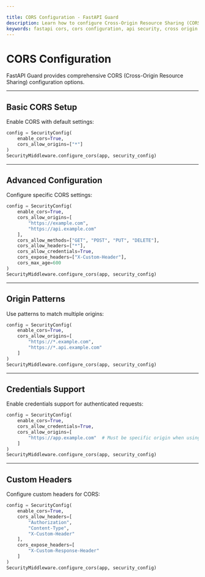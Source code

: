 ```yaml
---

title: CORS Configuration - FastAPI Guard
description: Learn how to configure Cross-Origin Resource Sharing (CORS) settings in FastAPI Guard for secure API access
keywords: fastapi cors, cors configuration, api security, cross origin resource sharing
---
```


CORS Configuration
==================

FastAPI Guard provides comprehensive CORS (Cross-Origin Resource Sharing) configuration options.

___

Basic CORS Setup
-----------------

Enable CORS with default settings:

```python
config = SecurityConfig(
    enable_cors=True,
    cors_allow_origins=["*"]
)
SecurityMiddleware.configure_cors(app, security_config)
```

___

Advanced Configuration
----------------------

Configure specific CORS settings:

```python
config = SecurityConfig(
    enable_cors=True,
    cors_allow_origins=[
        "https://example.com",
        "https://api.example.com"
    ],
    cors_allow_methods=["GET", "POST", "PUT", "DELETE"],
    cors_allow_headers=["*"],
    cors_allow_credentials=True,
    cors_expose_headers=["X-Custom-Header"],
    cors_max_age=600
)
SecurityMiddleware.configure_cors(app, security_config)
```

___

Origin Patterns
---------------

Use patterns to match multiple origins:

```python
config = SecurityConfig(
    enable_cors=True,
    cors_allow_origins=[
        "https://*.example.com",
        "https://*.api.example.com"
    ]
)
SecurityMiddleware.configure_cors(app, security_config)
```

___

Credentials Support
-------------------

Enable credentials support for authenticated requests:

```python
config = SecurityConfig(
    enable_cors=True,
    cors_allow_credentials=True,
    cors_allow_origins=[
        "https://app.example.com"  # Must be specific origin when using credentials
    ]
)
SecurityMiddleware.configure_cors(app, security_config)
```

___

Custom Headers
--------------

Configure custom headers for CORS:

```python
config = SecurityConfig(
    enable_cors=True,
    cors_allow_headers=[
        "Authorization",
        "Content-Type",
        "X-Custom-Header"
    ],
    cors_expose_headers=[
        "X-Custom-Response-Header"
    ]
)
SecurityMiddleware.configure_cors(app, security_config)
```
